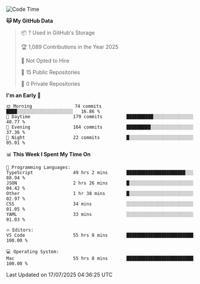 <!--START_SECTION:waka-->
![Code Time](http://img.shields.io/badge/Code%20Time-7%2C395%20hrs%202%20mins-blue)

**🐱 My GitHub Data** 

> 📦 ? Used in GitHub's Storage 
 > 
> 🏆 1,089 Contributions in the Year 2025
 > 
> 🚫 Not Opted to Hire
 > 
> 📜 15 Public Repositories 
 > 
> 🔑 0 Private Repositories 
 > 
**I'm an Early 🐤** 

```text
🌞 Morning                74 commits          ████░░░░░░░░░░░░░░░░░░░░░   16.86 % 
🌆 Daytime                179 commits         ██████████░░░░░░░░░░░░░░░   40.77 % 
🌃 Evening                164 commits         █████████░░░░░░░░░░░░░░░░   37.36 % 
🌙 Night                  22 commits          █░░░░░░░░░░░░░░░░░░░░░░░░   05.01 % 
```


📊 **This Week I Spent My Time On** 

```text
💬 Programming Languages: 
TypeScript               49 hrs 2 mins       ██████████████████████░░░   88.94 % 
JSON                     2 hrs 26 mins       █░░░░░░░░░░░░░░░░░░░░░░░░   04.42 % 
Other                    1 hr 38 mins        █░░░░░░░░░░░░░░░░░░░░░░░░   02.97 % 
CSS                      34 mins             ░░░░░░░░░░░░░░░░░░░░░░░░░   01.05 % 
YAML                     33 mins             ░░░░░░░░░░░░░░░░░░░░░░░░░   01.03 % 

🔥 Editors: 
VS Code                  55 hrs 8 mins       █████████████████████████   100.00 % 

💻 Operating System: 
Mac                      55 hrs 8 mins       █████████████████████████   100.00 % 
```


 Last Updated on 17/07/2025 04:36:25 UTC
<!--END_SECTION:waka-->

